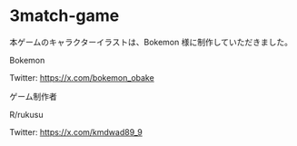 # 3match-game
本ゲームのキャラクターイラストは、Bokemon 様に制作していただきました。

Bokemon

Twitter: https://x.com/bokemon_obake

ゲーム制作者

R/rukusu

Twitter: https://x.com/kmdwad89_9